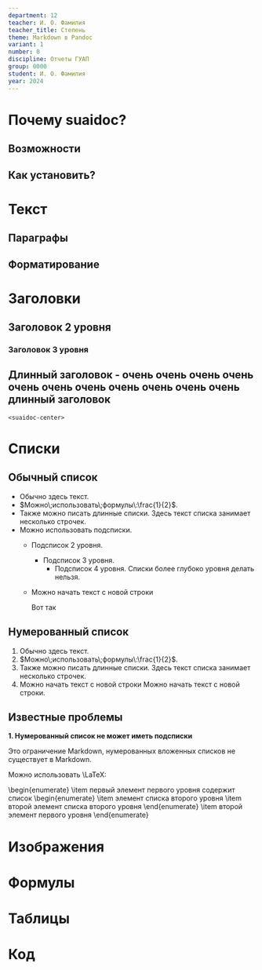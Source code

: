 ```yaml
---
department: 12
teacher: И. О. Фамилия
teacher_title: Степень
theme: Markdown в Pandoc
variant: 1
number: 0
discipline: Отчеты ГУАП
group: 0000
student: И. О. Фамилия
year: 2024
---
```


# Почему suaidoc?

## Возможности

## Как установить?

# Текст

## Параграфы

## Форматирование

# Заголовки

## Заголовок 2 уровня

### Заголовок 3 уровня

## Длинный заголовок - очень очень очень очень очень очень очень очень очень очень очень длинный заголовок

`<suaidoc-center>`


# Списки

## Обычный список

- Обычно здесь текст.
- $Можно\;использовать\;формулы\:\frac{1}{2}$.
- Также можно писать длинные списки. Здесь текст списка занимает несколько строчек.
- Можно использовать подсписки.
  - Подсписок 2 уровня.
    - Подсписок 3 уровня.
      - Подсписок 4 уровня. Cписки более глубоко уровня делать нельзя.
  - Можно начать текст с новой строки

    Вот так

## Нумерованный список

1. Обычно здесь текст.
2. $Можно\;использовать\;формулы\:\frac{1}{2}$.
3. Также можно писать длинные списки. Здесь текст списка занимает несколько строчек.
4. Можно начать текст с новой строки
  Можно начать текст с новой строки.

## Известные проблемы

**1. Нумерованный список не может иметь подсписки**

Это ограничение Markdown, нумерованных вложенных списков не существует в Markdown.

Можно использовать \LaTeX:

\begin{enumerate} 
  \item первый элемент первого уровня содержит список 
    \begin{enumerate} 
        \item элемент списка второго уровня
        \item второй элемент списка второго уровня
    \end{enumerate}
  \item  второй элемент первого уровня
\end{enumerate}

# Изображения

# Формулы

# Таблицы

# Код

